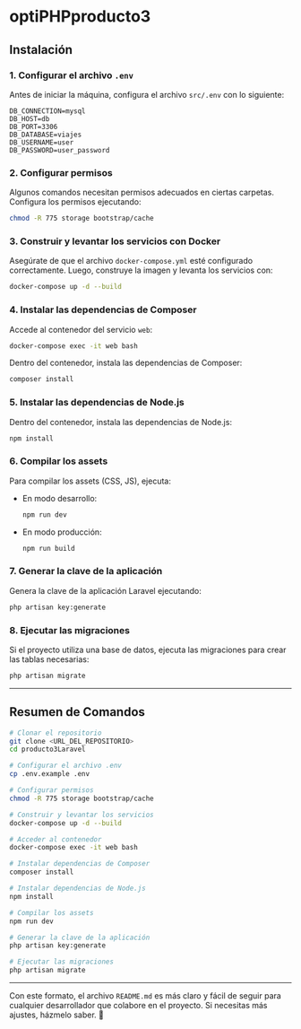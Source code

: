 # optiPHPproducto3

## Instalación

### 1. Configurar el archivo `.env`

Antes de iniciar la máquina, configura el archivo `src/.env` con lo siguiente:

```env
DB_CONNECTION=mysql
DB_HOST=db
DB_PORT=3306
DB_DATABASE=viajes
DB_USERNAME=user
DB_PASSWORD=user_password
```

### 2. Configurar permisos

Algunos comandos necesitan permisos adecuados en ciertas carpetas. Configura los permisos ejecutando:

```bash
chmod -R 775 storage bootstrap/cache
```

### 3. Construir y levantar los servicios con Docker

Asegúrate de que el archivo `docker-compose.yml` esté configurado correctamente. Luego, construye la imagen y levanta los servicios con:

```bash
docker-compose up -d --build
```

### 4. Instalar las dependencias de Composer

Accede al contenedor del servicio `web`:

```bash
docker-compose exec -it web bash
```

Dentro del contenedor, instala las dependencias de Composer:

```bash
composer install
```

### 5. Instalar las dependencias de Node.js

Dentro del contenedor, instala las dependencias de Node.js:

```bash
npm install
```

### 6. Compilar los assets

Para compilar los assets (CSS, JS), ejecuta:

- En modo desarrollo:
  ```bash
  npm run dev
  ```

- En modo producción:
  ```bash
  npm run build
  ```

### 7. Generar la clave de la aplicación

Genera la clave de la aplicación Laravel ejecutando:

```bash
php artisan key:generate
```

### 8. Ejecutar las migraciones

Si el proyecto utiliza una base de datos, ejecuta las migraciones para crear las tablas necesarias:

```bash
php artisan migrate
```

---

## Resumen de Comandos

```bash
# Clonar el repositorio
git clone <URL_DEL_REPOSITORIO>
cd producto3Laravel

# Configurar el archivo .env
cp .env.example .env

# Configurar permisos
chmod -R 775 storage bootstrap/cache

# Construir y levantar los servicios
docker-compose up -d --build

# Acceder al contenedor
docker-compose exec -it web bash

# Instalar dependencias de Composer
composer install

# Instalar dependencias de Node.js
npm install

# Compilar los assets
npm run dev

# Generar la clave de la aplicación
php artisan key:generate

# Ejecutar las migraciones
php artisan migrate
```

---

Con este formato, el archivo `README.md` es más claro y fácil de seguir para cualquier desarrollador que colabore en el proyecto. Si necesitas más ajustes, házmelo saber. 🚀

